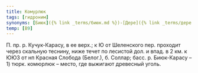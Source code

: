 ```yaml
---
title: Комурлюк
tags: [гидроним]
synonyms: [Биюк]({% link _terms/биюк.md %})-[Дере]({% link _terms/дере.md %}), Соллар (в ниж. теч.)
temp: [В9]
---
```


П. пр. р. Кучук-Карасу, в ее верх.; к Ю от Шеленского пер. проходит через
скальную теснину, ниже течет по лесистой дол. и впад. в 2 км. к ЮЮЗ от нп
Красная Слобода (Белог.), б. Соллар; басс. р. Биюк-Карасу – 1) тюрк. комюрлюк –
место, где выжигают древесный уголь.
